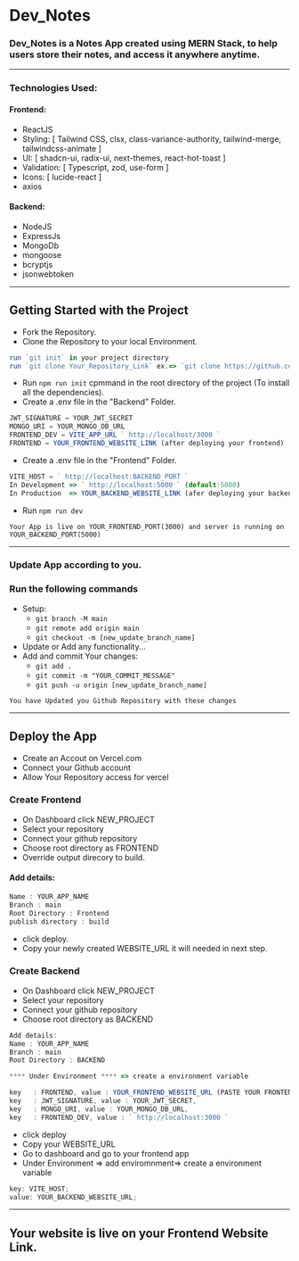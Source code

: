 # Dev_Notes

### Dev_Notes is a Notes App created using MERN Stack, to help users store their notes, and access it anywhere anytime.

---

### Technologies Used:

#### Frontend:

- ReactJS
- Styling: [ Tailwind CSS, clsx, class-variance-authority, tailwind-merge, tailwindcss-animate ]
- UI: [ shadcn-ui, radix-ui, next-themes, react-hot-toast ]
- Validation: [ Typescript, zod, use-form ]
- Icons: [ lucide-react ]
- axios

#### Backend:

- NodeJS
- ExpressJs
- MongoDb
- mongoose
- bcryptjs
- jsonwebtoken

---

## Getting Started with the Project

- Fork the Repository.
- Clone the Repository to your local Environment.

```js
run `git init` in your project directory
run `git clone Your_Repository_Link` ex.=> `git clone https://github.com/YOUR_GITHUB_USERNAME/Dev_Notes.git`
```

- Run `npm run init` cpmmand in the root directory of the project (To install all the dependencies).
- Create a .env file in the "Backend" Folder.

```js
JWT_SIGNATURE = YOUR_JWT_SECRET
MONGO_URI = YOUR_MONGO_DB_URL
FRONTEND_DEV = VITE_APP_URL ` http://localhost/3000 `
FRONTEND = YOUR_FRONTEND_WEBSITE_LINK (after deploying your frontend)

```

- Create a .env file in the "Frontend" Folder.

```js
VITE_HOST = ` http://localhost:BACKEND_PORT `
In Development => ` http://localhost:5000 ` (default:5000)
In Production  => YOUR_BACKEND_WEBSITE_LINK (afer deploying your backend)
```

- Run `npm run dev`

`Your App is live on YOUR_FRONTEND_PORT(3000) and server is running on YOUR_BACKEND_PORT(5000)`

---

### Update App according to you.

### Run the following commands

- Setup:
  - `git branch -M main`
  - `git remote add origin main`
  - `git checkout -m [new_update_branch_name]`
- Update or Add any functionality...
- Add and commit Your changes:
  - `git add .`
  - `git commit -m "YOUR_COMMIT_MESSAGE"`
  - `git push -u origin [new_update_branch_name]`

`You have Updated you Github Repository with these changes`

---

## Deploy the App

- Create an Accout on Vercel.com
- Connect your Github account
- Allow Your Repository access for vercel

### Create Frontend

- On Dashboard click NEW_PROJECT
- Select your repository
- Connect your github repository
- Choose root directory as FRONTEND
- Override output direcory to build.

#### Add details:

```js
Name : YOUR_APP_NAME
Branch : main
Root Directory : Frontend
publish directory : build
```

- click deploy.
- Copy your newly created WEBSITE_URL it will needed in next step.

### Create Backend

- On Dashboard click NEW_PROJECT
- Select your repository
- Connect your github repository
- Choose root directory as BACKEND

```js
Add details:
Name : YOUR_APP_NAME
Branch : main
Root Directory : BACKEND

**** Under Environment **** => create a environment variable

key   : FRONTEND, value : YOUR_FRONTEND_WEBSITE_URL (PASTE YOUR FRONTEND URL HERE),
key   : JWT_SIGNATURE, value : YOUR_JWT_SECRET,
key   : MONGO_URI, value : YOUR_MONGO_DB_URL,
key   : FRONTEND_DEV, value : ` http://localhost:3000 `

```

- click deploy
- Copy your WEBSITE_URL
- Go to dashboard and go to your frontend app
- Under Environment => add enviromnment=> create a environment variable

```js
key: VITE_HOST;
value: YOUR_BACKEND_WEBSITE_URL;
```

---

## Your website is live on your Frontend Website Link.
